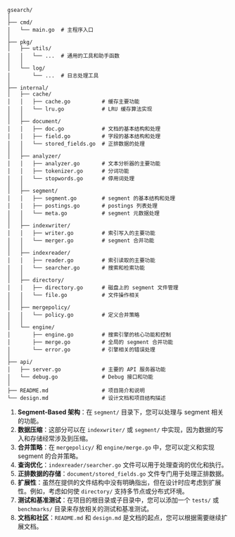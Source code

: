 ```
gsearch/
│
├── cmd/
│   └── main.go  # 主程序入口
│
├── pkg/
│   ├── utils/
│   │   └── ...  # 通用的工具和助手函数
│   │
│   └── log/
│       └── ...  # 日志处理工具
│
├── internal/
│   ├── cache/
│   │   ├── cache.go          # 缓存主要功能
│   │   └── lru.go            # LRU 缓存算法实现
│   │
│   ├── document/
│   │   ├── doc.go            # 文档的基本结构和处理
│   │   ├── field.go          # 字段的基本结构和处理
│   │   └── stored_fields.go  # 正排数据的处理
│   │
│   ├── analyzer/
│   │   ├── analyzer.go       # 文本分析器的主要功能
│   │   ├── tokenizer.go      # 分词功能
│   │   └── stopwords.go      # 停用词处理
│   │
│   ├── segment/
│   │   ├── segment.go        # segment 的基本结构和处理
│   │   ├── postings.go       # postings 列表处理
│   │   └── meta.go           # segment 元数据处理
│   │
│   ├── indexwriter/
│   │   ├── writer.go         # 索引写入的主要功能
│   │   └── merger.go         # segment 合并功能
│   │
│   ├── indexreader/
│   │   ├── reader.go         # 索引读取的主要功能
│   │   └── searcher.go       # 搜索和检索功能
│   │
│   ├── directory/
│   │   ├── directory.go      # 磁盘上的 segment 文件管理
│   │   └── file.go           # 文件操作相关
│   │
│   ├── mergepolicy/
│   │   └── policy.go         # 定义合并策略
│   │
│   └── engine/
│       ├── engine.go         # 搜索引擎的核心功能和控制
│       ├── merge.go          # 全局的 segment 合并功能
│       └── error.go          # 引擎相关的错误处理
│
├── api/
│   ├── server.go             # 主要的 API 服务器功能
│   └── debug.go              # Debug 接口和功能
│
├── README.md                 # 项目简介和说明
└── design.md                 # 设计文档和项目结构描述

```
1. **Segment-Based 架构**：在 `segment/` 目录下，您可以处理与 segment 相关的功能。
2. **数据压缩**：这部分可以在 `indexwriter/` 或 `segment/` 中实现，因为数据的写入和存储经常涉及到压缩。
3. **合并策略**：在 `mergepolicy/` 和 `engine/merge.go` 中，您可以定义和实现 segment 的合并策略。
4. **查询优化**：`indexreader/searcher.go` 文件可以用于处理查询的优化和执行。
5. **正排数据的存储**：`document/stored_fields.go` 文件专门用于处理正排数据。
6. **扩展性**：虽然在提供的文件结构中没有明确指出，但在设计时应考虑到扩展性。例如，考虑如何使 `directory/` 支持多节点或分布式环境。
7. **测试和基准测试**：在项目的根目录或子目录中，您可以添加一个 `tests/` 或 `benchmarks/` 目录来存放相关的测试和基准测试。
8. **文档和社区**：`README.md` 和 `design.md` 是文档的起点，您可以根据需要继续扩展文档。
